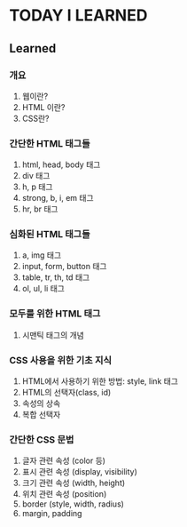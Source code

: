# TODAY I LEARNED

## Learned

### 개요

1. 웹이란?
2. HTML 이란?
3. CSS란?

### 간단한 HTML 태그들

1. html, head, body 태그
2. div 태그
3. h, p 태그
4. strong, b, i, em 태그
5. hr, br 태그

### 심화된 HTML 태그들

1. a, img 태그
2. input, form, button 태그
3. table, tr, th, td 태그
4. ol, ul, li 태그

### 모두를 위한 HTML 태그

1. 시맨틱 태그의 개념

### CSS 사용을 위한 기초 지식

1. HTML에서 사용하기 위한 방법: style, link 태그
2. HTML의 선택자(class, id)
3. 속성의 상속
4. 복합 선택자

### 간단한 CSS 문법

1. 글자 관련 속성 (color 등)
2. 표시 관련 속성 (display, visibility)
3. 크기 관련 속성 (width, height)
4. 위치 관련 속성 (position)
5. border (style, width, radius)
6. margin, padding
